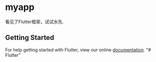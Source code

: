 # myapp

看见了Flutter框架，试试水先.

## Getting Started

For help getting started with Flutter, view our online
[documentation](https://flutter.io/).
"# Flutter" 
